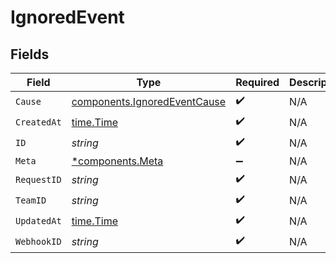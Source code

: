 # IgnoredEvent


## Fields

| Field                                                                        | Type                                                                         | Required                                                                     | Description                                                                  |
| ---------------------------------------------------------------------------- | ---------------------------------------------------------------------------- | ---------------------------------------------------------------------------- | ---------------------------------------------------------------------------- |
| `Cause`                                                                      | [components.IgnoredEventCause](../../models/components/ignoredeventcause.md) | :heavy_check_mark:                                                           | N/A                                                                          |
| `CreatedAt`                                                                  | [time.Time](https://pkg.go.dev/time#Time)                                    | :heavy_check_mark:                                                           | N/A                                                                          |
| `ID`                                                                         | *string*                                                                     | :heavy_check_mark:                                                           | N/A                                                                          |
| `Meta`                                                                       | [*components.Meta](../../models/components/meta.md)                          | :heavy_minus_sign:                                                           | N/A                                                                          |
| `RequestID`                                                                  | *string*                                                                     | :heavy_check_mark:                                                           | N/A                                                                          |
| `TeamID`                                                                     | *string*                                                                     | :heavy_check_mark:                                                           | N/A                                                                          |
| `UpdatedAt`                                                                  | [time.Time](https://pkg.go.dev/time#Time)                                    | :heavy_check_mark:                                                           | N/A                                                                          |
| `WebhookID`                                                                  | *string*                                                                     | :heavy_check_mark:                                                           | N/A                                                                          |